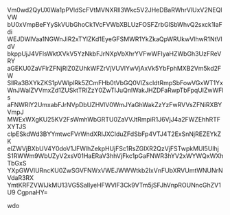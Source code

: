 Vm0wd2QyUXlWa1pPVldScFVtMVNXRll3Wkc5V2JHeDBaRWhrVlUxV2NEQlVW
bU0xVmpBeFYySkVUbGhoCk1VcFVWbXBLUzFOSFZrbGlSbWhvQ2sxck1IaFdi
WEJDWlVaa1NGWnJiR2xTYlZKd1EyeGFSMWR1YkZkaQpWRUkwVlhwR1NtVldV
bkppUjJ4VFlsWktXVkV5YzNkbFJrNXpVbXhrYVFwWFIyaHZWbGh3UzFReVRY
aGEKU0ZaVFlrZFNjRlZ0ZUhkWFZrVjVUVlYwVjAxVk5YbFphMXB2Vm5kd2FW
SllRa3BXYkZKS1pVWlplRk5ZCmFHb0tVbGQ0VlZscldtRmpSbFowVGxWT1Yx
WnJWalZVVmxZd1ZUSktTRlZzY0ZwTlJuQnlWakJHZDFaRwpTbFpqUlZwWFls
aFNWRlY2UmxabFJrNVpDbUZHVlV0WmJYaGhWakZzYzFwRVVsZFNiRXBYVmpJ
MWExWXgKU25KV2FsWmhWbGRTU0ZaVVJtRmpiR1J6VjJ4a2FWZEhhRTFXYTJS
clpESkdWd3BYYmtwcFVrWndXRlJXClduZFdSbFp4VTJ4T2ExSnNjREZEYkZK
elZWVjBXbUV4Y0doV1JFWlhZekpHUjFSc1RsZGlXR2QzVjFSTwpkMUl5Ulhj
S1RWWm9WbUZyV2xsV01HaERaV3hhVjFkc1pGaFNWR3hYV2xWYWQxWXhTbGxS
YXpGWVlURncKU0ZwSGVFNWxVWEJWWWtkb2IxVnFUbXRVUmtWNUNrNVdaR3RX
YmtKRFZVWlJkMU13VG5SalIyeHFWVlF3Ck9VTm5jSFJhVnpROUNncGhZV1U9
CgpnaHY=

wdo